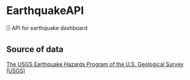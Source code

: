 # EarthquakeAPI
🗄️ API for earthquake dashboard

## Source of data
[The USGS Earthquake Hazards Program of the U.S. Geological Survey (USGS)](https://earthquake.usgs.gov/)

